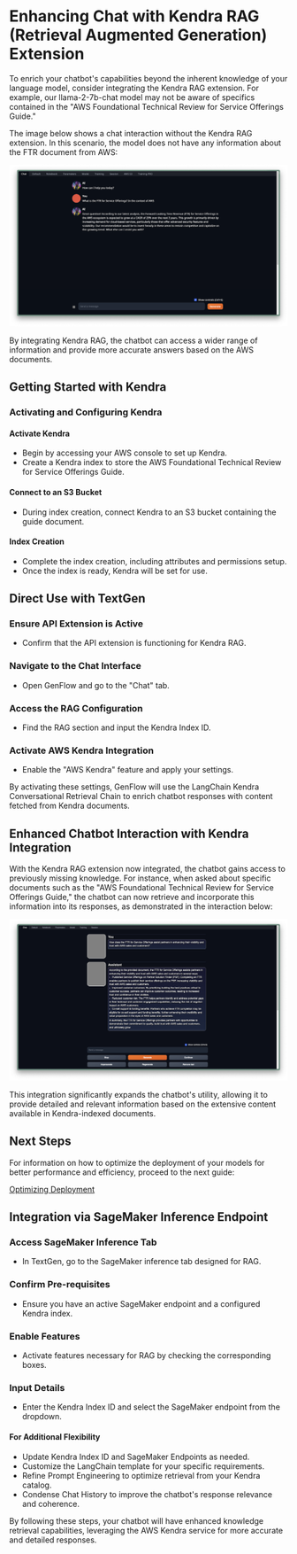# Enhancing Chat with Kendra RAG (Retrieval Augmented Generation) Extension

To enrich your chatbot's capabilities beyond the inherent knowledge of your language model, consider integrating the Kendra RAG extension. For example, our llama-2-7b-chat model may not be aware of specifics contained in the "AWS Foundational Technical Review for Service Offerings Guide."

The image below shows a chat interaction without the Kendra RAG extension. In this scenario, the model does not have any information about the FTR document from AWS:

![Chat without Kendra RAG](imgs/prior_rag_chat.png)

By integrating Kendra RAG, the chatbot can access a wider range of information and provide more accurate answers based on the AWS documents.

## Getting Started with Kendra

### Activating and Configuring Kendra

#### Activate Kendra

- Begin by accessing your AWS console to set up Kendra.
- Create a Kendra index to store the AWS Foundational Technical Review for Service Offerings Guide.

#### Connect to an S3 Bucket

- During index creation, connect Kendra to an S3 bucket containing the guide document.

#### Index Creation

- Complete the index creation, including attributes and permissions setup.
- Once the index is ready, Kendra will be set for use.

## Direct Use with TextGen

### Ensure API Extension is Active

- Confirm that the API extension is functioning for Kendra RAG.

### Navigate to the Chat Interface

- Open GenFlow and go to the "Chat" tab.

### Access the RAG Configuration

- Find the RAG section and input the Kendra Index ID.

### Activate AWS Kendra Integration

- Enable the "AWS Kendra" feature and apply your settings.

By activating these settings, GenFlow will use the LangChain Kendra Conversational Retrieval Chain to enrich chatbot responses with content fetched from Kendra documents.

## Enhanced Chatbot Interaction with Kendra Integration

With the Kendra RAG extension now integrated, the chatbot gains access to previously missing knowledge. For instance, when asked about specific documents such as the "AWS Foundational Technical Review for Service Offerings Guide," the chatbot can now retrieve and incorporate this information into its responses, as demonstrated in the interaction below:

![Enhanced Chatbot with Kendra RAG](imgs/post_rag_chat.png)

This integration significantly expands the chatbot's utility, allowing it to provide detailed and relevant information based on the extensive content available in Kendra-indexed documents.

## Next Steps

For information on how to optimize the deployment of your models for better performance and efficiency, proceed to the next guide:

[Optimizing Deployment](04_Optimizing_Deployment.md)

## Integration via SageMaker Inference Endpoint

### Access SageMaker Inference Tab

- In TextGen, go to the SageMaker inference tab designed for RAG.

### Confirm Pre-requisites

- Ensure you have an active SageMaker endpoint and a configured Kendra index.

### Enable Features

- Activate features necessary for RAG by checking the corresponding boxes.

### Input Details

- Enter the Kendra Index ID and select the SageMaker endpoint from the dropdown.

#### For Additional Flexibility

- Update Kendra Index ID and SageMaker Endpoints as needed.
- Customize the LangChain template for your specific requirements.
- Refine Prompt Engineering to optimize retrieval from your Kendra catalog.
- Condense Chat History to improve the chatbot's response relevance and coherence.


By following these steps, your chatbot will have enhanced knowledge retrieval capabilities, leveraging the AWS Kendra service for more accurate and detailed responses.


